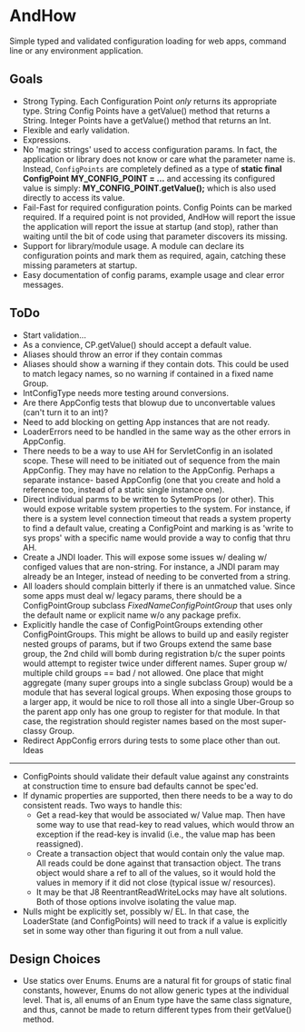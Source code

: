 AndHow
======

Simple typed and validated configuration loading for web apps, command line or 
any environment application.

Goals
--------------
*	Strong Typing.  Each Configuration Point *only* returns its appropriate type.
	String Config Points have a getValue() method that returns a String.
	Integer Points have a getValue() method that returns an Int.
*	Flexible and early validation.
*	Expressions.
*	No 'magic strings' used to access configuration params.  In fact, the application
	or library does not know or care what the parameter name is.
	Instead, `ConfigPoints` are completely defined as a type of
	**static final ConfigPoint MY_CONFIG_POINT = ...** and accessing its configured value is simply:
	**MY_CONFIG_POINT.getValue();**
	which is also used directly to access its value.
*	Fail-Fast for required configuration points.  Config Points can be marked
	required.  If a required point is not provided, AndHow will report the issue
	the application will report the issue at startup (and stop), rather than
	waiting until the bit of code using that parameter discovers its missing.
*	Support for library/module usage.  A module can declare its configuration
	points and mark them as required, again, catching these missing parameters
	at startup.
*	Easy documentation of config params, example usage and clear error messages.
	
ToDo
----
*	Start validation...
*	As a convience, CP.getValue() should accept a default value.
*	Aliases should throw an error if they contain commas
*	Aliases should show a warning if they contain dots.  This could be used to
	match legacy names, so no warning if contained in a fixed name Group.
*	IntConfigType needs more testing around conversions.
*	Are there AppConfig tests that blowup due to unconvertable values (can't turn it to an int)?
*	Need to add blocking on getting App instances that are not ready.
*	LoaderErrors need to be handled in the same way as the other errors in AppConfig.
*	There needs to be a way to use AH for ServletConfig in an isolated scope.
	These will need to be initiated out of sequence from the main AppConfig.
	They may have no relation to the AppConfig.  Perhaps a separate instance-
	based AppConfig (one that you create and hold a reference too, instead of
	a static single instance one).
*	Direct individual parms to be written to SytemProps (or other).  This would
	expose writable system properties to the system.  For instance, if there
	is a system level connection timeout that reads a system property to find
	a default value, creating a ConfigPoint and marking is as 'write to sys props'
	with a specific name would provide a way to config that thru AH.
*	Create a JNDI loader.  This will expose some issues w/ dealing w/ configed
	values that are non-string.  For instance, a JNDI param may already be an
	Integer, instead of needing to be converted from a string.
*	All loaders should complain bitterly if there is an unmatched value.
	Since some apps must deal w/ legacy params, there should be a ConfigPointGroup
	subclass _FixedNameConfigPointGroup_ that uses only the default name or
	explicit name w/o any package prefix.
*	Explicitly handle the case of ConfigPointGroups extending other ConfigPointGroups.
	This might be allows to build up and easily register nested groups of params,
	but if two Groups extend the same base group, the 2nd child will bomb during
	registration b/c the super points would attempt to register twice under different
	names.  Super group w/ multiple child groups == bad / not allowed.
	One place that might aggregate  (many super groups into a single subclass
	Group) would be a module that has several logical groups.  When exposing
	those groups to a larger app, it would be nice to roll those all into a single
	Uber-Group so the parent app only has one group to register for that module.
	In that case, the registration should register names based on the most
	super-classy Group.
*	Redirect AppConfig errors during tests to some place other than out.
Ideas
-----
*	ConfigPoints should validate their default value against any constraints
	at construction time to ensure bad defaults cannot be spec'ed.
*	If dynamic properties are supported, then there needs to be a way to do
	consistent reads.  Two ways to handle this:
	*	Get a read-key that would be associated w/ Value map.  Then have some way
		to use that read-key to read values, which would throw an exception if
		the read-key is invalid (i.e., the value map has been reassigned).
	*	Create a transaction object that would contain only the value map.
		All reads could be done against that transaction object.
		The trans object would share a ref to all of the values, so it would
		hold the values in memory if it did not close (typical issue w/ resources).
	*	It may be that J8 ReentrantReadWriteLocks may have alt solutions.
	Both of those options involve isolating the value map.
*	Nulls might be explicitly set, possibly w/ EL.  In that case, the LoaderState
	(and ConfigPoints) will need to track if a value is explicitly set in some
	way other than figuring it out from a null value.

Design Choices
--------------
*	Use statics over Enums.  Enums are a natural fit for groups of static final
	constants, however, Enums do not allow generic types at the individual level.
	That is, all enums of an Enum type have the same class signature, and thus, 
	cannot be made to return different types from their getValue() method.

